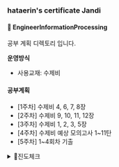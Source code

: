 ### hataerin's certificate Jandi

#### :bookmark_tabs: EngineerInformationProcessing


공부 계획 디렉토리 입니다.


**운영방식**

* 사용교재: 수제비

#### 공부계획

- [1주차] 수제비 4, 6, 7, 8장
- [2주차] 수제비 9, 10, 11, 12장
- [3주차] 수제비 1, 2, 3, 5장
- [4주차] 수제비 예상 모의고사 1~11탄
- [5주차] 1~4회차 기출



<details>
<summary> 🧐진도체크 </summary>
<div markdown="1">
  
  
- [ ] 1. 요구사항 확인
- [ ] 2. 데이터 입출력 구현
- [ ] 3. 통합구현
- [ ] **4. 서버 프로그램 구현**
- [ ] 5. 인터페이스 구현
- [ ] 6. 화면 설계
- [ ] **7. 애플리케이션 테스트 관리**
- [ ] **8. SQL 응용**
- [ ] 9. 소프트웨어 개발 보안 구축
- [ ] **10. 프로그래밍 언어 활용**
- [ ] **11. 응용 SW 기초 기술 활용**
- [ ] 12. 제품 소프트웨어 패키징



</div>
</details>



